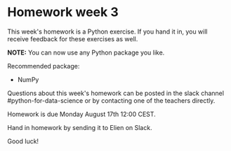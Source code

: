 # Homework week 3

This week's homework is a Python exercise. If you hand it in, you will receive feedback for these exercises as well.

**NOTE:** You can now use any Python package you like.

Recommended package:

- NumPy

Questions about this week's homework can be posted in the slack channel #python-for-data-science or by contacting one of the teachers directly.

Homework is due Monday August 17th 12:00 CEST.

Hand in homework by sending it to Elien on Slack.

Good luck!